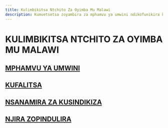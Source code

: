 ```yaml
---
title: Kulimbikitsa Ntchito Za Oyimba Mu Malawi
description: Kumvetsetsa zoyambira za mphamvu ya umwini ndikofunikira kwa opanga ku Malawi
---
```

# KULIMBIKITSA NTCHITO ZA OYIMBA MU MALAWI

## [MPHAMVU YA UMWINI](/nya-MW/guide/1-copyright-laws-in-malawi/1)

## [KUFALITSA](/nya-MW/guide/2-music-distribution-in-malawi/1)

## [NSANAMIRA ZA KUSINDIKIZA](/nya-MW/guide/3-music-publishing-in-malawi/1)

## [NJIRA ZOPINDULIRA](/nya-MW/guide/4-revenue-diversification-in-malawi/1)

<Feature/>
